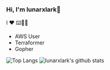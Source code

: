 ### Hi, I'm lunarxlark👋

I :heart: :keyboard::dog::tent:

- AWS User
- Terraformer
- Gopher

![Top Langs](https://github-readme-stats.vercel.app/api/top-langs/?username=lunarxlark&hide=html&theme=gruvbox)
![lunarxlark's github stats](https://github-readme-stats.vercel.app/api?username=lunarxlark&show_icons=true&count_private=true&line_height=40&theme=gruvbox)

